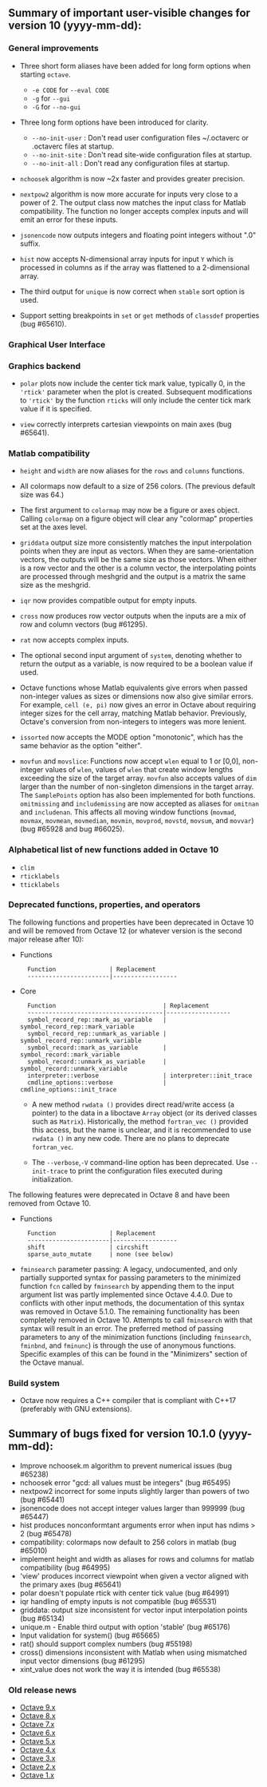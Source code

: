 Summary of important user-visible changes for version 10 (yyyy-mm-dd):
---------------------------------------------------------------------

### General improvements

- Three short form aliases have been added for long form options when starting
`octave`.
  * `-e CODE` for `--eval CODE`
  * `-g` for `--gui`
  * `-G` for `--no-gui`

- Three long form options have been introduced for clarity.
  * `--no-init-user` : Don't read user configuration files ~/.octaverc or
    .octaverc files at startup.
  * `--no-init-site` : Don't read site-wide configuration files at startup.
  * `--no-init-all` : Don't read any configuration files at startup.

- `nchoosek` algorithm is now ~2x faster and provides greater precision.

- `nextpow2` algorithm is now more accurate for inputs very close to a power
  of 2.  The output class now matches the input class for Matlab compatibility.
  The function no longer accepts complex inputs and will emit an error for
  these inputs.

- `jsonencode` now outputs integers and floating point integers without ".0"
  suffix.

- `hist` now accepts N-dimensional array inputs for input `Y` which is
  processed in columns as if the array was flattened to a 2-dimensional array.

- The third output for `unique` is now correct when `stable` sort option is
  used.

- Support setting breakpoints in `set` or `get` methods of `classdef`
  properties (bug #65610).

### Graphical User Interface

### Graphics backend

- `polar` plots now include the center tick mark value, typically 0, in the
  `'rtick'` parameter when the plot is created.  Subsequent modifications to
  `'rtick'` by the function `rticks` will only include the center tick mark
  value if it is specified.

- `view` correctly interprets cartesian viewpoints on main axes (bug #65641).

### Matlab compatibility

- `height` and `width` are now aliases for the `rows` and `columns` functions.

- All colormaps now default to a size of 256 colors. (The previous default size
  was 64.)

- The first argument to `colormap` may now be a figure or axes object.  Calling
  `colormap` on a figure object will clear any "colormap" properties set at the
  axes level.

- `griddata` output size more consistently matches the input interpolation
  points when they are input as vectors.  When they are same-orientation
  vectors, the outputs will be the same size as those vectors.  When either is
  a row vector and the other is a column vector, the interpolating points are
  processed through meshgrid and the output is a matrix the same size as the
  meshgrid.

- `iqr` now provides compatible output for empty inputs.

- `cross` now produces row vector outputs when the inputs are a mix of row and
  column vectors (bug #61295).

- `rat` now accepts complex inputs.

- The optional second input argument of `system`, denoting whether to return
  the output as a variable, is now required to be a boolean value if used.

- Octave functions whose Matlab equivalents give errors when passed non-integer
  values as sizes or dimensions now also give similar errors.  For example,
  `cell (e, pi)` now gives an error in Octave about requiring integer sizes for
  the cell array, matching Matlab behavior.  Previously, Octave's conversion
  from non-integers to integers was more lenient.

- `issorted` now accepts the MODE option "monotonic", which has the same
  behavior as the option "either".
  
- `movfun` and `movslice`:  Functions now accept `wlen` equal to 1 or [0,0],
  non-integer values of `wlen`, values of `wlen` that create window lengths
  exceeding the size of the target array. `movfun` also accepts values of `dim`
  larger than the number of non-singleton dimensions in the target array.  The
  `SamplePoints` option has also been implemented for both functions.
  `omitmissing` and `includemissing` are now accepted as aliases for `omitnan`
  and `includenan`.  This  affects all moving window functions (`movmad`,
  `movmax`, `movmean`, `movmedian`, `movmin`, `movprod`, `movstd`, `movsum`,
  and `movvar`) (bug #65928 and bug #66025).

### Alphabetical list of new functions added in Octave 10

* `clim`
* `rticklabels`
* `tticklabels`

### Deprecated functions, properties, and operators

The following functions and properties have been deprecated in Octave 10
and will be removed from Octave 12 (or whatever version is the second
major release after 10):

- Functions

        Function               | Replacement
        -----------------------|------------------

- Core

        Function                              | Replacement
        --------------------------------------|------------------
        symbol_record_rep::mark_as_variable   | symbol_record_rep::mark_variable
        symbol_record_rep::unmark_as_variable | symbol_record_rep::unmark_variable
        symbol_record::mark_as_variable       | symbol_record::mark_variable
        symbol_record::unmark_as_variable     | symbol_record::unmark_variable
        interpreter::verbose                  | interpreter::init_trace
        cmdline_options::verbose              | cmdline_options::init_trace

  - A new method `rwdata ()` provides direct read/write access (a pointer) to
    the data in a liboctave `Array` object (or its derived classes such as
    `Matrix`).  Historically, the method `fortran_vec ()` provided this access,
    but the name is unclear, and it is recommended to use `rwdata ()` in any
    new code.  There are no plans to deprecate `fortran_vec`.

  - The `--verbose`,`-V` command-line option has been deprecated.  Use
    `--init-trace` to print the configuration files executed during
    initialization.

The following features were deprecated in Octave 8 and have been removed
from Octave 10.

- Functions

        Function               | Replacement
        -----------------------|------------------
        shift                  | circshift
        sparse_auto_mutate     | none (see below)

- `fminsearch` parameter passing: A legacy, undocumented, and only partially
  supported syntax for passing parameters to the minimized function `fcn`
  called by `fminsearch` by appending them to the input argument list was
  partly implemented since Octave 4.4.0.  Due to conflicts with other input
  methods, the documentation of this syntax was removed in Octave 5.1.0.  The
  remaining functionality has been completely removed in Octave 10.  Attempts
  to call `fminsearch` with that syntax will result in an error.  The preferred
  method of passing parameters to any of the minimization functions (including
  `fminsearch`, `fminbnd`, and `fminunc`) is through the use of anonymous
  functions.  Specific examples of this can be found in the "Minimizers"
  section of the Octave manual.

### Build system

- Octave now requires a C++ compiler that is compliant with C++17 (preferably
  with GNU extensions).


Summary of bugs fixed for version 10.1.0 (yyyy-mm-dd):
----------------------------------------------------

- Improve nchoosek.m algorithm to prevent numerical issues (bug #65238)
- nchoosek error "gcd: all values must be integers" (bug #65495)
- nextpow2 incorrect for some inputs slightly larger than powers of two (bug #65441)
- jsonencode does not accept integer values larger than 999999 (bug #65447)
- hist produces nonconformtant arguments error when input has ndims > 2 (bug #65478)
- compatibility: colormaps now default to 256 colors in matlab (bug #65010)
- implement height and width as aliases for rows and columns for matlab compatibility (bug #64995)
- 'view' produces incorrect viewpoint when given a vector aligned with the primary axes (bug #65641)
- polar doesn't populate rtick with center tick value (bug #64991)
- iqr handling of empty inputs is not compatible (bug #65531)
- griddata: output size inconsistent for vector input interpolation points (bug #65134)
- unique.m - Enable third output with option 'stable' (bug #65176)
- Input validation for system() (bug #65665)
- rat() should support complex numbers (bug #55198)
- cross() dimensions inconsistent with Matlab when using mismatched input vector dimensions (bug #61295)
- xint_value does not work the way it is intended (bug #65538)

### Old release news

- [Octave 9.x](etc/NEWS.9.md)
- [Octave 8.x](etc/NEWS.8.md)
- [Octave 7.x](etc/NEWS.7.md)
- [Octave 6.x](etc/NEWS.6.md)
- [Octave 5.x](etc/NEWS.5.md)
- [Octave 4.x](etc/NEWS.4)
- [Octave 3.x](etc/NEWS.3)
- [Octave 2.x](etc/NEWS.2)
- [Octave 1.x](etc/NEWS.1)
